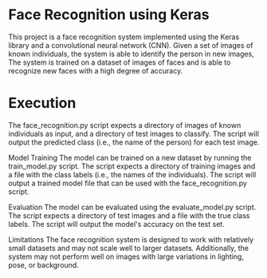 # Face Recognition using Keras
This project is a face recognition system implemented using the Keras library and a convolutional neural network (CNN). Given a set of images of known individuals, the system is able to identify the person in new images, The system is trained on a dataset of images of faces and is able to recognize new faces with a high degree of accuracy.

# Execution
The face_recognition.py script expects a directory of images of known individuals as input, and a directory of test images to classify. The script will output the predicted class (i.e., the name of the person) for each test image.

Model Training
The model can be trained on a new dataset by running the train_model.py script. The script expects a directory of training images and a file with the class labels (i.e., the names of the individuals). The script will output a trained model file that can be used with the face_recognition.py script.

Evaluation
The model can be evaluated using the evaluate_model.py script. The script expects a directory of test images and a file with the true class labels. The script will output the model's accuracy on the test set.

Limitations
The face recognition system is designed to work with relatively small datasets and may not scale well to larger datasets. Additionally, the system may not perform well on images with large variations in lighting, pose, or background.
 
